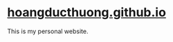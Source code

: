 [hoangducthuong.github.io](https://hoangducthuong.github.io/)
=====================
This is my personal website.
